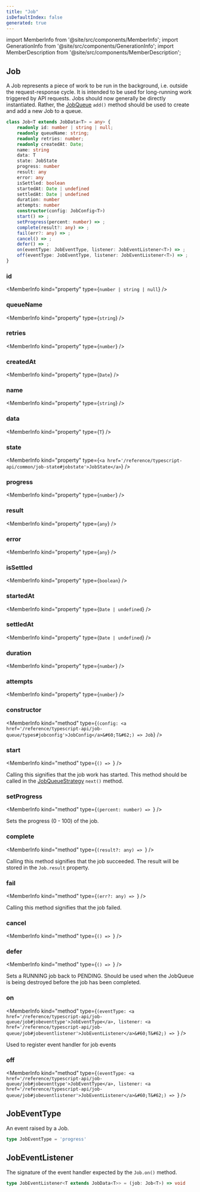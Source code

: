 ```yaml
---
title: "Job"
isDefaultIndex: false
generated: true
---
```

<!-- This file was generated from the Vendure source. Do not modify. Instead, re-run the "docs:build" script -->
import MemberInfo from '@site/src/components/MemberInfo';
import GenerationInfo from '@site/src/components/GenerationInfo';
import MemberDescription from '@site/src/components/MemberDescription';


## Job

<GenerationInfo sourceFile="packages/core/src/job-queue/job.ts" sourceLine="37" packageName="@vendure/core" />

A Job represents a piece of work to be run in the background, i.e. outside the request-response cycle.
It is intended to be used for long-running work triggered by API requests. Jobs should now generally
be directly instantiated. Rather, the <a href='/reference/typescript-api/job-queue/#jobqueue'>JobQueue</a> `add()` method should be used to create and
add a new Job to a queue.

```ts title="Signature"
class Job<T extends JobData<T> = any> {
    readonly id: number | string | null;
    readonly queueName: string;
    readonly retries: number;
    readonly createdAt: Date;
    name: string
    data: T
    state: JobState
    progress: number
    result: any
    error: any
    isSettled: boolean
    startedAt: Date | undefined
    settledAt: Date | undefined
    duration: number
    attempts: number
    constructor(config: JobConfig<T>)
    start() => ;
    setProgress(percent: number) => ;
    complete(result?: any) => ;
    fail(err?: any) => ;
    cancel() => ;
    defer() => ;
    on(eventType: JobEventType, listener: JobEventListener<T>) => ;
    off(eventType: JobEventType, listener: JobEventListener<T>) => ;
}
```

<div className="members-wrapper">

### id

<MemberInfo kind="property" type={`number | string | null`}   />


### queueName

<MemberInfo kind="property" type={`string`}   />


### retries

<MemberInfo kind="property" type={`number`}   />


### createdAt

<MemberInfo kind="property" type={`Date`}   />


### name

<MemberInfo kind="property" type={`string`}   />


### data

<MemberInfo kind="property" type={`T`}   />


### state

<MemberInfo kind="property" type={`<a href='/reference/typescript-api/common/job-state#jobstate'>JobState</a>`}   />


### progress

<MemberInfo kind="property" type={`number`}   />


### result

<MemberInfo kind="property" type={`any`}   />


### error

<MemberInfo kind="property" type={`any`}   />


### isSettled

<MemberInfo kind="property" type={`boolean`}   />


### startedAt

<MemberInfo kind="property" type={`Date | undefined`}   />


### settledAt

<MemberInfo kind="property" type={`Date | undefined`}   />


### duration

<MemberInfo kind="property" type={`number`}   />


### attempts

<MemberInfo kind="property" type={`number`}   />


### constructor

<MemberInfo kind="method" type={`(config: <a href='/reference/typescript-api/job-queue/types#jobconfig'>JobConfig</a>&#60;T&#62;) => Job`}   />


### start

<MemberInfo kind="method" type={`() => `}   />

Calling this signifies that the job work has started. This method should be
called in the <a href='/reference/typescript-api/job-queue/job-queue-strategy#jobqueuestrategy'>JobQueueStrategy</a> `next()` method.
### setProgress

<MemberInfo kind="method" type={`(percent: number) => `}   />

Sets the progress (0 - 100) of the job.
### complete

<MemberInfo kind="method" type={`(result?: any) => `}   />

Calling this method signifies that the job succeeded. The result
will be stored in the `Job.result` property.
### fail

<MemberInfo kind="method" type={`(err?: any) => `}   />

Calling this method signifies that the job failed.
### cancel

<MemberInfo kind="method" type={`() => `}   />


### defer

<MemberInfo kind="method" type={`() => `}   />

Sets a RUNNING job back to PENDING. Should be used when the JobQueue is being
destroyed before the job has been completed.
### on

<MemberInfo kind="method" type={`(eventType: <a href='/reference/typescript-api/job-queue/job#jobeventtype'>JobEventType</a>, listener: <a href='/reference/typescript-api/job-queue/job#jobeventlistener'>JobEventListener</a>&#60;T&#62;) => `}   />

Used to register event handler for job events
### off

<MemberInfo kind="method" type={`(eventType: <a href='/reference/typescript-api/job-queue/job#jobeventtype'>JobEventType</a>, listener: <a href='/reference/typescript-api/job-queue/job#jobeventlistener'>JobEventListener</a>&#60;T&#62;) => `}   />




</div>


## JobEventType

<GenerationInfo sourceFile="packages/core/src/job-queue/job.ts" sourceLine="15" packageName="@vendure/core" />

An event raised by a Job.

```ts title="Signature"
type JobEventType = 'progress'
```


## JobEventListener

<GenerationInfo sourceFile="packages/core/src/job-queue/job.ts" sourceLine="24" packageName="@vendure/core" />

The signature of the event handler expected by the `Job.on()` method.

```ts title="Signature"
type JobEventListener<T extends JobData<T>> = (job: Job<T>) => void
```
